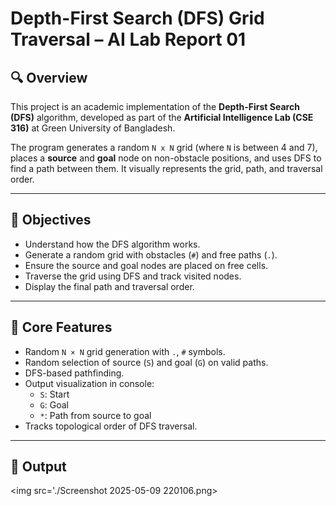 # Depth-First Search (DFS) Grid Traversal – AI Lab Report 01

## 🔍 Overview

This project is an academic implementation of the **Depth-First Search (DFS)** algorithm, developed as part of the **Artificial Intelligence Lab (CSE 316)** at Green University of Bangladesh.

The program generates a random `N x N` grid (where `N` is between 4 and 7), places a **source** and **goal** node on non-obstacle positions, and uses DFS to find a path between them. It visually represents the grid, path, and traversal order.

---

## 🎯 Objectives

- Understand how the DFS algorithm works.
- Generate a random grid with obstacles (`#`) and free paths (`.`).
- Ensure the source and goal nodes are placed on free cells.
- Traverse the grid using DFS and track visited nodes.
- Display the final path and traversal order.

---

## 🧠 Core Features

- Random `N × N` grid generation with `.`, `#` symbols.
- Random selection of source (`S`) and goal (`G`) on valid paths.
- DFS-based pathfinding.
- Output visualization in console:
  - `S`: Start
  - `G`: Goal
  - `*`: Path from source to goal
- Tracks topological order of DFS traversal.

---
## 🧠 Output
<img src='./Screenshot 2025-05-09 220106.png>




